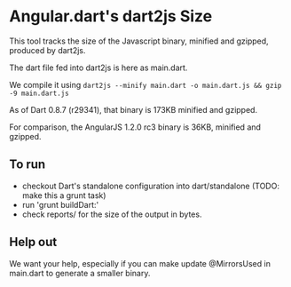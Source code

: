 Angular.dart's dart2js Size
===========================

This tool tracks the size of the Javascript binary, minified and gzipped,
produced by dart2js.

The dart file fed into dart2js is here as main.dart.

We compile it using ```dart2js --minify main.dart -o main.dart.js && gzip -9 main.dart.js```

As of Dart 0.8.7 (r29341), that binary is 173KB minified and gzipped.

For comparison, the AngularJS 1.2.0 rc3 binary is 36KB, minified and gzipped.

To run
------
   * checkout Dart's standalone configuration into dart/standalone (TODO: make this a grunt task)
   * run 'grunt buildDart:<rev>'
   * check reports/<rev> for the size of the output in bytes. 

Help out
--------

We want your help, especially if you can make update @MirrorsUsed in main.dart to generate
a smaller binary.
